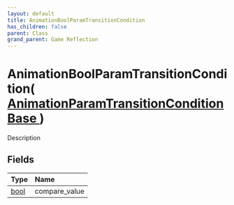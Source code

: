 ```yaml
---
layout: default
title: AnimationBoolParamTransitionCondition
has_children: false
parent: Class
grand_parent: Game Reflection
---
```

# AnimationBoolParamTransitionCondition( [ AnimationParamTransitionConditionBase ](/docs/game-reflection/classes/animation_param_transition_condition_base) )
Description 

## Fields

| Type | Name |
|:-------------|:--------------|
| [bool](/docs/game-reflection/components/bool) | compare_value |

